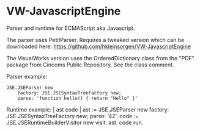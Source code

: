 # VW-JavascriptEngine
Parser and runtime for ECMAScript aka Javascript.

The parser uses PetitParser. Requires a tweaked version which can be downloaded here:
https://github.com/hkleinsorgen/VW-JavascriptEngine

The VisualWorks version uses the OrderedDictionary class from the "PDF" package from Cincoms Public Repository. See the class comment.

Parser example:

	JSE.JSEParser new 
		factory: JSE.JSESyntaxTreeFactory new;
		parse: 'function hello() { return "Hello" }'

Runtime example:
	| ast code |
	ast := JSE.JSEParser new 
		factory: JSE.JSESyntaxTreeFactory new;
		parse: '42'.
	code := JSE.JSERuntimeBuilderVisitor new visit: ast.
	code run.